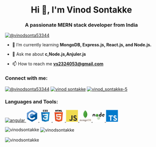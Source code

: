 <h1 align="center">Hi 👋, I'm Vinod Sontakke</h1>
<h3 align="center">A passionate MERN stack developer from India</h3>

<p align="left"> <a href="https://twitter.com/@vinodsonta53344" target="blank"><img src="https://img.shields.io/twitter/follow/@vinodsonta53344?logo=twitter&style=for-the-badge" alt="@vinodsonta53344" /></a> </p>

- 🌱 I’m currently learning **MongoDB, Express.js, React.js, and Node.js.**

- 💬 Ask me about **c,Node.js,Anjuler.js**

- 📫 How to reach me **vs2324053@gmail.com**

<h3 align="left">Connect with me:</h3>
<p align="left">
<a href="https://twitter.com/@vinodsonta53344" target="blank"><img align="center" src="https://raw.githubusercontent.com/rahuldkjain/github-profile-readme-generator/master/src/images/icons/Social/twitter.svg" alt="@vinodsonta53344" height="30" width="40" /></a>
<a href="https://linkedin.com/in/vinod sontakke" target="blank"><img align="center" src="https://raw.githubusercontent.com/rahuldkjain/github-profile-readme-generator/master/src/images/icons/Social/linked-in-alt.svg" alt="vinod sontakke" height="30" width="40" /></a>
<a href="https://instagram.com/vinod_sontakke-5" target="blank"><img align="center" src="https://raw.githubusercontent.com/rahuldkjain/github-profile-readme-generator/master/src/images/icons/Social/instagram.svg" alt="vinod_sontakke-5" height="30" width="40" /></a>
</p>

<h3 align="left">Languages and Tools:</h3>
<p align="left"> <a href="https://angular.io" target="_blank" rel="noreferrer"> <img src="https://angular.io/assets/images/logos/angular/angular.svg" alt="angular" width="40" height="40"/> </a> <a href="https://www.cprogramming.com/" target="_blank" rel="noreferrer"> <img src="https://raw.githubusercontent.com/devicons/devicon/master/icons/c/c-original.svg" alt="c" width="40" height="40"/> </a> <a href="https://www.w3schools.com/css/" target="_blank" rel="noreferrer"> <img src="https://raw.githubusercontent.com/devicons/devicon/master/icons/css3/css3-original-wordmark.svg" alt="css3" width="40" height="40"/> </a> <a href="https://www.w3.org/html/" target="_blank" rel="noreferrer"> <img src="https://raw.githubusercontent.com/devicons/devicon/master/icons/html5/html5-original-wordmark.svg" alt="html5" width="40" height="40"/> </a> <a href="https://developer.mozilla.org/en-US/docs/Web/JavaScript" target="_blank" rel="noreferrer"> <img src="https://raw.githubusercontent.com/devicons/devicon/master/icons/javascript/javascript-original.svg" alt="javascript" width="40" height="40"/> </a> <a href="https://www.mongodb.com/" target="_blank" rel="noreferrer"> <img src="https://raw.githubusercontent.com/devicons/devicon/master/icons/mongodb/mongodb-original-wordmark.svg" alt="mongodb" width="40" height="40"/> </a> <a href="https://nodejs.org" target="_blank" rel="noreferrer"> <img src="https://raw.githubusercontent.com/devicons/devicon/master/icons/nodejs/nodejs-original-wordmark.svg" alt="nodejs" width="40" height="40"/> </a> <a href="https://www.typescriptlang.org/" target="_blank" rel="noreferrer"> <img src="https://raw.githubusercontent.com/devicons/devicon/master/icons/typescript/typescript-original.svg" alt="typescript" width="40" height="40"/> </a> </p>

<p><img align="left" src="https://github-readme-stats.vercel.app/api/top-langs?username=vinodsontakke&show_icons=true&locale=en&layout=compact" alt="vinodsontakke" /></p>

<p>&nbsp;<img align="center" src="https://github-readme-stats.vercel.app/api?username=vinodsontakke&show_icons=true&locale=en" alt="vinodsontakke" /></p>

<p><img align="center" src="https://github-readme-streak-stats.herokuapp.com/?user=vinodsontakke&" alt="vinodsontakke" /></p>
